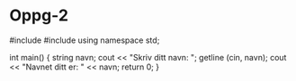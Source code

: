 # Oppg-2

#include <iostream>
#include <string>
using namespace std;

int main() {
  string navn;
  cout << "Skriv ditt navn: ";
  getline (cin, navn);
  cout << "Navnet ditt er: " << navn;
  return 0;
}
